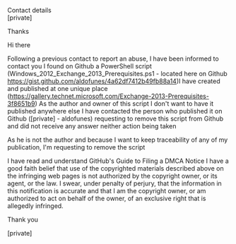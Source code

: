 Contact details  
[private]

Thanks

Hi there

Following a previous contact to report an abuse, I have been informed to contact you
I found on Github a PowerShell script (Windows_2012_Exchange_2013_Prerequisites.ps1 - located here on Github https://gist.github.com/aldofunes/4a62df7412b49fb88a14)I have created and published at one unique place (https://gallery.technet.microsoft.com/Exchange-2013-Prerequisites-3f8651b9)
As the author and owner of this script I don't want to have it published anywhere else
I have contacted the person who published it on Github ([private] - aldofunes) requesting to remove this script from Github and did not receive any answer neither action being taken

As he is not the author and because I want to keep traceability of any of my publication, I'm requesting to remove the script

I have read and understand GitHub's Guide to Filing a DMCA Notice
I have a good faith belief that use of the copyrighted materials described above on the infringing web pages is not authorized by the copyright owner, or its agent, or the law.
I swear, under penalty of perjury, that the information in this notification is accurate and that I am the copyright owner, or am authorized to act on behalf of the owner, of an exclusive right that is allegedly infringed.

Thank you

[private]

